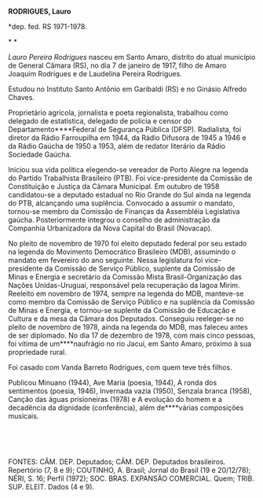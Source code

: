 **RODRIGUES, Lauro**

\*dep. fed. RS 1971-1978.

* *

*Lauro Pereira Rodrigues* nasceu em Santo Amaro, distrito do atual
município de General Câmara (RS), no dia 7 de janeiro de 1917, filho de
Amaro Joaquim Rodrigues e de Laudelina Pereira Rodrigues.

Estudou no Instituto Santo Antônio em Garibaldi (RS) e no Ginásio
Alfredo Chaves.

Proprietário agrícola, jornalista e poeta regionalista, trabalhou como
delegado de estatística, delegado de polícia e censor do
Departamento****Federal de Segurança Pública (DFSP). Radialista, foi
diretor da Rádio Farroupilha em 1944, da Rádio Difusora de 1945 a 1946 e
da Rádio Gaúcha de 1950 a 1953, além de redator literário da Rádio
Sociedade Gaúcha.

Iniciou sua vida política elegendo-se vereador de Porto Alegre na
legenda do Partido Trabalhista Brasileiro (PTB). Foi vice-presidente da
Comissão de Constituição e Justiça da Câmara Municipal. Em outubro de
1958 candidatou-se a deputado estadual no Rio Grande do Sul ainda na
legenda do PTB, alcançando uma suplência. Convocado a assumir o mandato,
tornou-se membro da Comissão de Finanças da Assembléia Legislativa
gaúcha. Posteriormente integrou o conselho de administração da Companhia
Urbanizadora da Nova Capital do Brasil (Novacap).

No pleito de novembro de 1970 foi eleito deputado federal por seu estado
na legenda do Movimento Democrático Brasileiro (MDB), assumindo o
mandato em fevereiro do ano seguinte. Nessa legislatura foi
vice-presidente da Comissão de Serviço Público, suplente da Comissão de
Minas e Energia e secretário da Comissão Mista Brasil-Organização das
Nações Unidas-Uruguai, responsável pela recuperação da lagoa Mirim.
Reeleito em novembro de 1974, sempre na legenda do MDB, manteve-se como
membro da Comissão de Serviço Público e na suplência da Comissão de
Minas e Energia, e tornou-se suplente da Comissão de Educação e Cultura
e da mesa da Câmara dos Deputados. Conseguiu reeleger-se no pleito de
novembro de 1978, ainda na legenda do MDB, mas faleceu antes de ser
diplomado. No dia 17 de dezembro de 1978, com mais cinco pessoas, foi
vítima de um****naufrágio no rio Jacuí, em Santo Amaro, próximo à sua
propriedade rural.

Foi casado com Vanda Barreto Rodrigues, com quem teve três filhos.

Publicou Minuano (1944), Ave Maria (poesia, 1944), A ronda dos
sentimentos (poesia, 1946), Invernada vazia (1950), Senzala branca
(1958), Canção das águas prisioneiras (1978) e A evolução do homem e a
decadência da dignidade (conferência), além de****várias composições
musicais.

 

 

FONTES: CÂM. DEP. Deputados; CÂM. DEP. Deputados brasileiros. Repertório
(7, 8 e 9); COUTINHO, A. Brasil; Jornal do Brasil (19 e 20/12/78); NÉRI,
S. 16; Perfil (1972); SOC. BRAS. EXPANSÃO COMERCIAL. Quem; TRIB. SUP.
ELEIT. Dados (4 e 9).

 
